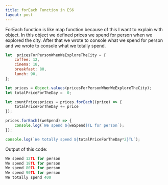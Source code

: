```yaml
---
title: forEach Function in ES6
layout: post
---
```


ForEach function is like map function because of this I want to explain with object. In this object we defined prices we spend for person when we explored the city. After that we wrote to console what we spend for person and we wrote to console what we totally spend.

```javascript
let  pricesForPersonWhenWeExploreTheCity = {
	coffee: 12,
	cinema: 18,
	breakfast: 80,
	lunch: 90,
};

let prices = Object.values(pricesForPersonWhenWeExploreTheCity);
let totalPriceForTheDay =  0;

let countPricesprices = prices.forEach((price) => {
	totalPriceForTheDay += price
});

prices.forEach((weSpend) => {
	console.log(`We spend ${weSpend}TL for person`);
});

console.log(`We totally spend ${totalPriceForTheDay*2}TL`);
```

Output of this code:

```javascript
We spend 12TL for person
We spend 18TL for person
We spend 80TL for person
We spend 90TL for person
We totally spend 400 
```